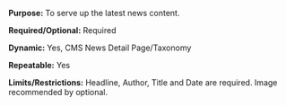 **Purpose:** To serve up the latest news content. 

**Required/Optional:** Required

**Dynamic:** Yes, CMS News Detail Page/Taxonomy

**Repeatable:** Yes

**Limits/Restrictions:** Headline, Author, Title and Date are required. Image recommended by optional.
